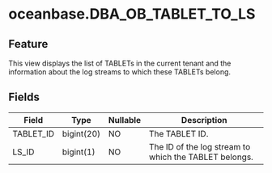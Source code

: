 oceanbase.DBA_OB_TABLET_TO_LS
==================================================


Feature
-------------------

This view displays the list of TABLETs in the current tenant and the information about the log streams to which these TABLETs belong.

Fields
----------------------



| Field | Type | Nullable | Description |
|-----------|------------|------------|------------------|
| TABLET_ID | bigint(20) | NO | The TABLET ID. |
| LS_ID | bigint(1) | NO | The ID of the log stream to which the TABLET belongs. |


